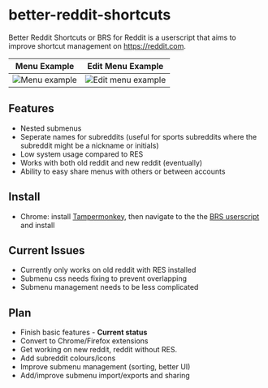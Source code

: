 # better-reddit-shortcuts

Better Reddit Shortcuts or BRS for Reddit is a userscript that aims to improve shortcut management on https://reddit.com.

Menu Example | Edit Menu Example
:-----------:|:----------------:
![Menu example](https://i.imgur.com/YMVL3eo.png) | ![Edit menu example](https://i.imgur.com/GsFrmsi.png)


## Features

- Nested submenus 
- Seperate names for subreddits (useful for sports subreddits where the subreddit might be a nickname or initials)
- Low system usage compared to RES
- Works with both old reddit and new reddit (eventually)
- Ability to easy share menus with others or between accounts

## Install

- Chrome: install [Tampermonkey](https://chrome.google.com/webstore/detail/tampermonkey/dhdgffkkebhmkfjojejmpbldmpobfkfo?hl=en), then navigate to the the [BRS userscript](https://github.com/printial/better-reddit-shortcuts/raw/main/better-reddit-shortcuts.user.js) and install

## Current Issues

- Currently only works on old reddit with RES installed
- Submenu css needs fixing to prevent overlapping
- Submenu management needs to be less complicated

## Plan

- Finish basic features - **Current status**
- Convert to Chrome/Firefox extensions
- Get working on new reddit, reddit without RES.
- Add subreddit colours/icons
- Improve submenu management (sorting, better UI)
- Add/improve submenu import/exports and sharing
